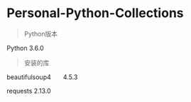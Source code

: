 # Personal-Python-Collections

> Python版本

Python 3.6.0

> 安装的库

beautifulsoup4       4.5.3

requests             2.13.0
